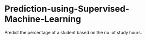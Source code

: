 # Prediction-using-Supervised-Machine-Learning
Predict the percentage of a student based on the no. of study hours.
